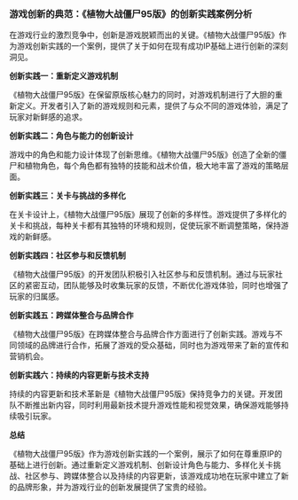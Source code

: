 ### 游戏创新的典范：《植物大战僵尸95版》的创新实践案例分析

在游戏行业的激烈竞争中，创新是游戏脱颖而出的关键。《植物大战僵尸95版》作为游戏创新实践的一个案例，提供了关于如何在现有成功IP基础上进行创新的深刻洞见。

**创新实践一：重新定义游戏机制**

《植物大战僵尸95版》在保留原版核心魅力的同时，对游戏机制进行了大胆的重新定义。开发者引入了新的游戏规则和元素，提供了与众不同的游戏体验，满足了玩家对新鲜感的追求。

**创新实践二：角色与能力的创新设计**

游戏中的角色和能力设计体现了创新思维。《植物大战僵尸95版》创造了全新的僵尸和植物角色，每个角色都有独特的技能和战术价值，极大地丰富了游戏的策略层面。

**创新实践三：关卡与挑战的多样化**

在关卡设计上，《植物大战僵尸95版》展现了创新的多样性。游戏提供了多样化的关卡和挑战，每种关卡都有其独特的环境和规则，促使玩家不断调整策略，保持游戏的新鲜感。

**创新实践四：社区参与和反馈机制**

《植物大战僵尸95版》的开发团队积极引入社区参与和反馈机制。通过与玩家社区的紧密互动，团队能够及时收集玩家的反馈，不断优化游戏体验，同时也增强了玩家的归属感。

**创新实践五：跨媒体整合与品牌合作**

《植物大战僵尸95版》在跨媒体整合与品牌合作方面进行了创新实践。游戏与不同领域的品牌进行合作，拓展了游戏的受众基础，同时也为游戏带来了新的宣传和营销机会。

**创新实践六：持续的内容更新与技术支持**

持续的内容更新和技术革新是《植物大战僵尸95版》保持竞争力的关键。开发团队不断推出新内容，同时利用最新技术提升游戏性能和视觉效果，确保游戏能够持续吸引玩家。

**总结**

《植物大战僵尸95版》作为游戏创新实践的一个案例，展示了如何在尊重原IP的基础上进行创新。通过重新定义游戏机制、创新设计角色与能力、多样化关卡挑战、社区参与、跨媒体整合以及持续的内容更新，该游戏成功地在玩家中建立了新的品牌形象，并为游戏行业的创新发展提供了宝贵的经验。